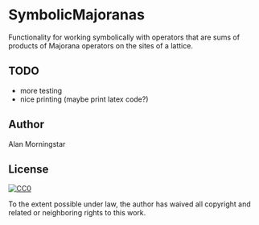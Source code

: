 # SymbolicMajoranas

Functionality for working symbolically with operators that are sums of products of Majorana operators on the sites of a lattice.

## TODO
- more testing
- nice printing (maybe print latex code?)

## Author

Alan Morningstar

## License

[![CC0](https://licensebuttons.net/p/zero/1.0/88x31.png)](https://creativecommons.org/publicdomain/zero/1.0/)

To the extent possible under law, the author has waived all copyright and related or neighboring rights to this work.
